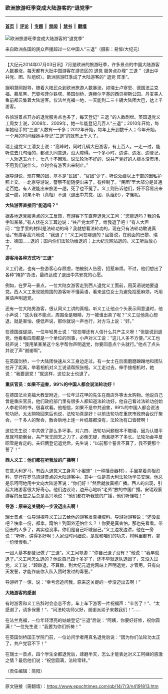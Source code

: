 ### 欧洲旅游旺季变成大陆游客的“退党季”

---

#### [首页](../../../..?n4191813) &nbsp;|&nbsp; [评论](../../../../../epoch-comment?n4191813) &nbsp;|&nbsp; [专题](../../../../../epoch-special?n4191813) &nbsp;|&nbsp; [禁闻](../../../../../epoch-news?n4191813) &nbsp;|&nbsp; [禁书](../../../../../books?n4191813) &nbsp;|&nbsp; [翻墙](https://github.com/gfw-breaker/nogfw/blob/master/README.md?n4191813)


<div><img alt="欧洲旅游旺季变成大陆游客的“退党季”" class="attachment-djy_600_400 size-djy_600_400 wp-post-image" src="https://i.epochtimes.com/assets/uploads/2014/07/1108211715232133.jpg"/>
<div class="caption">
 <p>
  来自欧洲各国的民众声援超过一亿中国人“三退”（摄影：易恒/大纪元）
 </p>
</div></div><hr/><div class="post_content" id="artbody" itemprop="articleBody">
 <!-- article content begin -->
 <p>
  【大纪元2014年07月03日讯】7月是欧洲的旅游旺季，许多景点的中国大陆游客人数暴涨，每天都有大批中国游客在游览区的
  <ok href="https://www.epochtimes.com/gb/tag/%E9%80%80%E5%85%9A.html">
   退党
  </ok>
  服务点办理“
  <ok href="https://www.epochtimes.com/gb/tag/%E4%B8%89%E9%80%80.html">
   三退
  </ok>
  ”（退出中共党、团、队组织）。欧洲旅游旺季成了大陆游客的“
  <ok href="https://www.epochtimes.com/gb/tag/%E9%80%80%E5%85%9A.html">
   退党
  </ok>
  旺季”。
 </p>
 <p>
  据明慧网报导，随着大陆民众到欧洲旅游人数暴涨，如瑞士卢塞恩、德国法兰克福、慕尼黑、巴黎埃菲尔铁塔、英国剑桥，连赫尔辛基的西贝柳斯公园、丹麦美人鱼前都云集着大陆游客。仅法兰克福一地，一天能到二三十辆大陆团大巴，达上千游客。
 </p>
 <p>
  各旅游景点开办的退党服务点也多了，每天登记“
  <ok href="https://www.epochtimes.com/gb/tag/%E4%B8%89%E9%80%80.html">
   三退
  </ok>
  ”的人数剧增。英国退党义工周女士说，2008年、2009年，她一年能登记几百人“三退”；2010年开始，每年她经手的“三退”人数有一千多；2012年开始，每年上升到数千人；今年开始，一个月的时间经她手登记“三退”的就有上千人了。
 </p>
 <p>
  瑞士退党义工潘女士说：“高峰时，同时几辆大巴游客，有上百人。一走一过，能听进去几句话的，都点头同意退，没大障碍。一个多小时，边讲、边发、边登记，一人劝退五六十、七八十不困难。说法轮功不好的，说共产党好的人根本没市场，不用我们说什么，立时会有游客出来制止。”
 </p>
 <p>
  据导游说，现在带的团，基本是“民团”，“官团”少了，听说处级以上干部的因私护照上交。一北京导游说，警察不能随便出来了，有控制了。“民团”里大部分是普通老百姓。有人说能出来旅游一趟，死了也不冤了。义工则告诉他们，好不容易出来这一趟，如果不听（真相）不退（退出中共党、团、队组织），才冤呢。
 </p>
 <p>
  <b>
   大陆游客直接问“能退吗？”
  </b>
 </p>
 <p>
  据各地退党服务点的义工反馈，有游客下车直奔退党义工问：“您能退吗？我的名字叫某某。”有人伏在义工耳边说：“共产党太坏了，给我退了吧！”有人大声问：“您手里的材料是法轮功的吗？我就想看法轮功的，现在只有法轮功敢说真话。”有游客高兴地说：“我退了！”义工问在哪退的？回答说，在前面的巴黎、瑞士、德国……退的；国内你们法轮功给退的；上大纪元网站退的。义工听后放心了。
 </p>
 <p>
  <b>
   游客用各种方式巧“三退”
  </b>
 </p>
 <p>
  义工们说，也有一些游客心存顾虑，怕被别人告密，招惹麻烦。不过，他们想出了各种“掩护”办法，最终达成了退出中共邪党的心愿。
 </p>
 <p>
  例如，在罗马一景点，一位大陆女游客走到西人退党义工面前，用英语说她要退党。西人义工发现她周围的游客听不懂英语，看来这位女士为避免招惹麻烦，巧用英语声明退党。
 </p>
 <p>
  还有一位大陆男游客，很认同义工讲的真相。听义工让他点个头表示同意退时，他小声说：“这头我不能点，周围全是眼睛，万一被谁出卖了呢？”义工见他真心想退，就是害怕，便低声说，那你就说一声也行，对方马上说：“好。”
 </p>
 <p>
  在德国缇缇湖，一位年轻男士说：“现在哪还有人信什么共产主义呀！”但是说到退党，他看看四周都是一个单位的同事，小声对义工说：“这儿人多不方便。”义工也轻声说：“我用某某某这个名字帮你声明退党，你要同意点个头就行。”他点了点头并说了声“谢谢啊”。
 </p>
 <p>
  在英国剑桥，一个大陆团快速从义工身边走过。有一女士在后面磨磨蹭蹭地和团队拉开了距离，举着相机对义工说请帮照张相。义工走过去，伸手接相机时，她说：“我要退党！”就这样，这位女士也退了。
 </p>
 <p>
  <b>
   重庆官员：如果不迫害，99%的中国人都会说法轮功好！
  </b>
 </p>
 <p>
  在德国法兰克福大教堂附近，一位年过花甲的先生在商店外等太太购物。他说自己曾是重庆官员，他们政府部门里有很多人都知道法轮功好。他自己看过法轮功创始人李老师的书，很喜欢看。他相信，如果不是中共迫害，99%的中国人都会说法轮功好。太太购物回来后也说，法轮功真是好！以前法轮功在重庆市政府会议厅聚会，一千多人的聚会，散会后地上连一片纸屑都没有，法轮功有口皆碑啊！
 </p>
 <p>
  这位先生说：中共做了那么多坏事，对六四、法轮功问题根本不敢碰，因为认错平反就可能倒台，共产党无回天之力了，必倒无疑，而且挺不了多长。法轮功会平反昭雪是肯定的。夫妇俩登记退党后，先生说：“以前那个誓言不算了，我不要那个誓了！”
 </p>
 <p>
  <b>
   西人义工：他们都在听我放的广播啊！
  </b>
 </p>
 <p>
  在意大利罗马，有西人退党义工身背“小蜜蜂”（一种播音器材），手里拿着真相资料，穿行在罗马旅游景点的大陆游客中。其中一位是意大利法轮功学员安瑞，他总是乐呵呵地用中文向大陆游客说：“你们好！”然后就放真相广播。西人的出现，引起大陆游客很大好奇心。他们边议论，边开心地听“老外”放的中国广播。安瑞观察游客的反应之后总是高兴地说：“他们都在听我放的广播，他们听懂啦！”
 </p>
 <p>
  <b>
   导游：原来这关键的一步没迈出去啊！
  </b>
 </p>
 <p>
  瑞士景点一位导游招呼义工过去给他的游客发真相资料。导游对游客说：“还没拿吧？快拿一份，都拿。甭怕！到国外还怕什么？！你要是真害怕，那也先看看。带回去的人多了，其实也没事，你们是自己吓唬自己。”义工边发边讲，他在一旁说：“听听，讲得多好啊！人家没时间细说，是就和咱们的功夫，材料里都有，拿一份慢慢看。”
 </p>
 <p>
  一团人基本都登记做了“三退”。义工问导游：“你自己退了没有？”他说：“我早就退了。”义工问怎么退的？他说自己四十多岁了，还不早就退队退团了，又没入过党。义工说：“超龄退，不算数，到大纪元退党网站上声明退党，才管用。只有向天发誓，才能作废你入队入团时发过的毒誓。”
 </p>
 <p>
  导游听了一惊，说：“幸亏您追问我，原来这关键的一步没迈出去啊！”
 </p>
 <p>
  <b>
   大陆游客的感谢
  </b>
 </p>
 <p>
  有时游客和义工告辞时会恋恋不舍，车上车下游客一片祝福声：“辛苦了！”、“太感谢了，请多保重！”、“问法轮功师父好，谢谢派弟子来救我们！”……
 </p>
 <p>
  在法兰克福，一位年轻漂亮的姑娘登记“三退”后说：“阿姨，你要好好修，祝你圆满！”一位先生说：“我要为你们祈祷！”
 </p>
 <p>
  在英国剑桥国王学院门前，一位访问学者用真名退党后说：“因为你们法轮功太正了，共产党容不下！”
 </p>
 <p>
  在瑞士一景点，四个学生全都退党后，琢磨半天，怎么才能表达对义工阿姨的感激之情？最后他们说：“祝您圆满，法轮常转。”
 </p>
 <p>
  （责任编辑：简阳）
 </p>
 <p>
 </p>
 <!-- article content end -->
 <div id="below_article_ad">
 </div>
</div>


---

原文链接（需翻墙）：https://www.epochtimes.com/gb/14/7/3/n4191813.htm